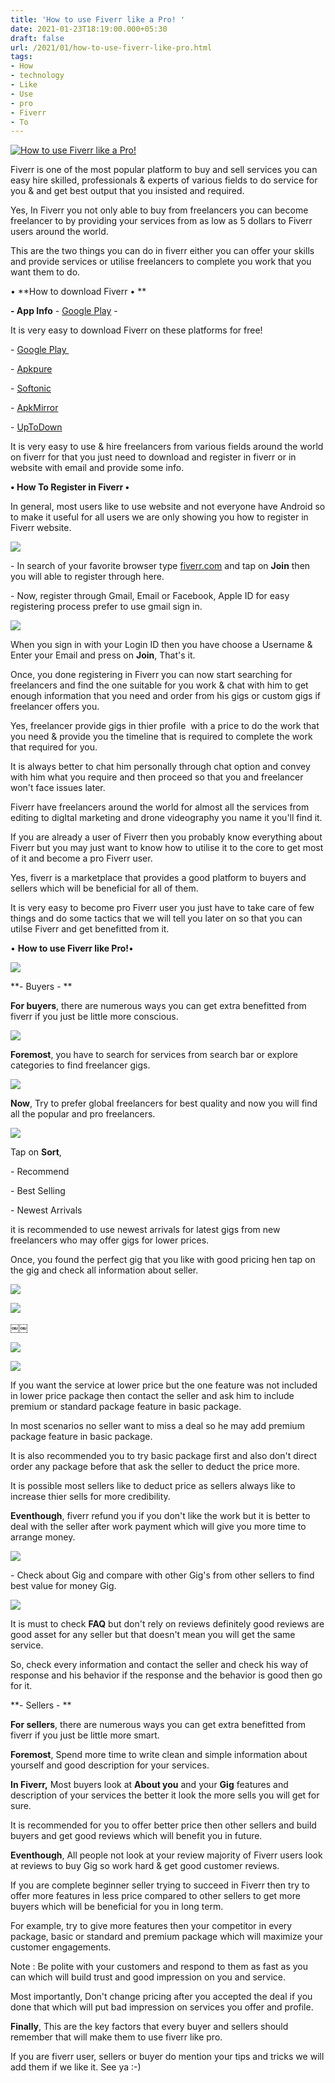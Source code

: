 ```yaml
---
title: 'How to use Fiverr like a Pro! '
date: 2021-01-23T18:19:00.000+05:30
draft: false
url: /2021/01/how-to-use-fiverr-like-pro.html
tags: 
- How
- technology
- Like
- Use
- pro
- Fiverr
- To
---
```


 [![How to use Fiverr like a Pro!](https://lh3.googleusercontent.com/-Kc1yvejda90/YAvth9bH1dI/AAAAAAAAC50/A1SqvJ1JQkovj1lWq3CsV7cfakfnIoY0gCLcBGAsYHQ/s1600/1611394436108724-0.png "How to use Fiverr like a Pro!")](https://lh3.googleusercontent.com/-Kc1yvejda90/YAvth9bH1dI/AAAAAAAAC50/A1SqvJ1JQkovj1lWq3CsV7cfakfnIoY0gCLcBGAsYHQ/s1600/1611394436108724-0.png) 

  

Fiverr is one of the most popular platform to buy and sell services you can easy hire skilled, professionals & experts of various fields to do service for you & and get best output that you insisted and required. 

  

Yes, In Fiverr you not only able to buy from freelancers you can become freelancer to by providing your services from as low as 5 dollars to Fiverr users around the world.

  

This are the two things you can do in fiverr either you can offer your skills and provide services or utilise freelancers to complete you work that you want them to do. 

  

• **How to download Fiverr • **

**\- App Info** - [Google Play](https://play.google.com/store/apps/details?id=com.fiverr.fiverr) -

It is very easy to download Fiverr on these platforms for free! 

  

\- [Google Play ](https://play.google.com/store/apps/details?id=ru.playsoftware.j2meloader)

\- [Apkpure](https://github.com/nikita36078/J2ME-Loader)

\- [Softonic](https://f-droid.org/app/ru.playsoftware.j2meloader)

\- [ApkMirror](https://www.apkmirror.com/apk/fiverr/fiverr-freelance-services/fiverr-freelance-services-3-3-4-1-release/)

\- [UpToDown](https://www.apkmirror.com/apk/play-software/j2me-loader/?__cf_chl_captcha_tk__=7b603d179eae626cd7d67261cbef256442ad5f8a-1609775400-0-AbgmXh3rrYx-wdV2OFKlIceO9fKifbA6QaRfA1qT25tZ4VeUX40fZdb3sh6TN-IAsARtS7Y7Xu2gaeGHUvOIra24uV3dkZFPRGcY5CwHQjyjESinuSqKWLKHSYNKgnAsN8fX7-vLfLACEpUYakxFZU9rxzU2ADSG2Ooc81_XF2BFd_sX1It0paN6EddnP3YVExk3hBTK40LPpPZKp6mYWF6oAJhkpzBIX3D-n-1wgmQidlt32ogB-Hg77BZuZypukgfBmA6zZSMr3oW5OERByMba2gKwJBqQ1WdGZxbDmAWzaStNvjBOZci78EJhCmG_b2ywInlXH1Pju9BESnnWDArMlAGkDumgnNZDnWdS-alN4gF4vE63XeNKC0XOeYmcKf2EKzcZmen5c9OltRWozD7TITiyue6dpaKG44FXmQdWqmT1OKpofp37fDyMtc7ZpTbnxoYltxDBGAwv7EjdSdqr-KloXxH03nCTV1rfUL3aYq4Wk7mu_DVwDG_3-eAAH3Wc4PMbE4cUMMZjby8HEgV5XgPastRILk_wTu2HKrgqNXuuI_aRcZmGXaB65xc5u3bh_8L1y444n4-oINUeR_rT2NudGxkTTtRZWCrK_HOrZP8BHxNo1rjA81QZQxx_Mw)

  

It is very easy to use & hire freelancers from various fields around the world on fiverr for that you just need to download and register in fiverr or in website with email and provide some info. 

  

**• How To Register in Fiverr •**

In general, most users like to use website and not everyone have Android so to make it useful for all users we are only showing you how to register in Fiverr website. 

  

  

 [![](https://lh3.googleusercontent.com/-7fe5szugjkQ/YAvImhq8LTI/AAAAAAAAC5Q/Zga0Lm79WkQ_jMSuspsfg77ekrl_FUoRgCLcBGAsYHQ/s1600/1611384982111103-0.png)](https://lh3.googleusercontent.com/-7fe5szugjkQ/YAvImhq8LTI/AAAAAAAAC5Q/Zga0Lm79WkQ_jMSuspsfg77ekrl_FUoRgCLcBGAsYHQ/s1600/1611384982111103-0.png) 

  

\- In search of your favorite browser type [fiverr.com](http://fiverr.com) and tap on **Join** then you will able to register through here. 

  

\- Now, register through Gmail, Email or Facebook, Apple ID for easy registering process prefer to use gmail sign in. 

  

 [![](https://lh3.googleusercontent.com/-w7KNZS3Hx8s/YAvIlSrXpvI/AAAAAAAAC5M/eqCWcW8tfeIClqamNAJcBRcKqVdTgkfdACLcBGAsYHQ/s1600/1611384977345590-1.png)](https://lh3.googleusercontent.com/-w7KNZS3Hx8s/YAvIlSrXpvI/AAAAAAAAC5M/eqCWcW8tfeIClqamNAJcBRcKqVdTgkfdACLcBGAsYHQ/s1600/1611384977345590-1.png) 

  

  

When you sign in with your Login ID then you have choose a Username & Enter your Email and press on **Join**, That's it. 

  

Once, you done registering in Fiverr you can now start searching for freelancers and find the one suitable for you work & chat with him to get enough information that you need and order from his gigs or custom gigs if freelancer offers you. 

  

Yes, freelancer provide gigs in thier profile  with a price to do the work that you need & provide you the timeline that is required to complete the work that required for you. 

  

It is always better to chat him personally through chat option and convey with him what you require and then proceed so that you and freelancer won't face issues later. 

  

Fiverr have freelancers around the world for almost all the services from editing to digItal marketing and drone videography you name it you'll find it. 

  

If you are already a user of Fiverr then you probably know everything about Fiverr but you may just want to know how to utilise it to the core to get most of it and become a pro Fiverr user. 

  

Yes, fiverr is a marketplace that provides a good platform to buyers and sellers which will be beneficial for all of them. 

  

It is very easy to become pro Fiverr user you just have to take care of few things and do some tactics that we will tell you later on so that you can utilse Fiverr and get benefitted from it.   

  

• **How to use Fiverr like Pro!**• 

  

 [![](https://lh3.googleusercontent.com/-P7VWtc2v6DM/YAvtg-DILxI/AAAAAAAAC5w/Y-86fVYHl-sskv7heYMXuthD2phkx1smwCLcBGAsYHQ/s1600/1611394430971716-1.png)](https://lh3.googleusercontent.com/-P7VWtc2v6DM/YAvtg-DILxI/AAAAAAAAC5w/Y-86fVYHl-sskv7heYMXuthD2phkx1smwCLcBGAsYHQ/s1600/1611394430971716-1.png) 

  

  

**\- Buyers - **

  

**For buyers**, there are numerous ways you can get extra benefitted from fiverr if you just be little more conscious. 

  

 [![](https://lh3.googleusercontent.com/-wl_ynE2lxsQ/YAvtfuG_OxI/AAAAAAAAC5s/zZ6AQ1IvsGApAtAaNOwj8odn4q1tQFs1ACLcBGAsYHQ/s1600/1611394425873297-2.png)](https://lh3.googleusercontent.com/-wl_ynE2lxsQ/YAvtfuG_OxI/AAAAAAAAC5s/zZ6AQ1IvsGApAtAaNOwj8odn4q1tQFs1ACLcBGAsYHQ/s1600/1611394425873297-2.png) 

  

  

**Foremost**, you have to search for services from search bar or explore categories to find freelancer gigs. 

  

 [![](https://lh3.googleusercontent.com/-U6-0fiMaNgE/YAvteScYupI/AAAAAAAAC5o/iE-_J6jDTVMV8lDKljqp8uk4f1UAcWHtQCLcBGAsYHQ/s1600/1611394421048403-3.png)](https://lh3.googleusercontent.com/-U6-0fiMaNgE/YAvteScYupI/AAAAAAAAC5o/iE-_J6jDTVMV8lDKljqp8uk4f1UAcWHtQCLcBGAsYHQ/s1600/1611394421048403-3.png) 

  

**Now**, Try to prefer global freelancers for best quality and now you will find all the popular and pro freelancers. 

  

 [![](https://lh3.googleusercontent.com/-Kk20Wm3kvEo/YAvtdO0VEVI/AAAAAAAAC5k/EUJJVgHPxtA8yF2nrri9swk0eZ-S3uXJwCLcBGAsYHQ/s1600/1611394416558003-4.png)](https://lh3.googleusercontent.com/-Kk20Wm3kvEo/YAvtdO0VEVI/AAAAAAAAC5k/EUJJVgHPxtA8yF2nrri9swk0eZ-S3uXJwCLcBGAsYHQ/s1600/1611394416558003-4.png) 

  

Tap on **Sort**,

  

\- Recommend

\- Best Selling

\- Newest Arrivals

  

it is recommended to use newest arrivals for latest gigs from new freelancers who may offer gigs for lower prices. 

  

Once, you found the perfect gig that you like with good pricing hen tap on the gig and check all information about seller. 

  

 [![](https://lh3.googleusercontent.com/-KmShhi9SraQ/YAwM1uEdcAI/AAAAAAAAC6c/0iUZDo37PIkz_o186HAGxCyb-BZoS9CagCLcBGAsYHQ/s1600/1611402451096728-0.png)](https://lh3.googleusercontent.com/-KmShhi9SraQ/YAwM1uEdcAI/AAAAAAAAC6c/0iUZDo37PIkz_o186HAGxCyb-BZoS9CagCLcBGAsYHQ/s1600/1611402451096728-0.png) 

 [![](https://lh3.googleusercontent.com/-WecWnq1YivM/YAwM0jVj_KI/AAAAAAAAC6Y/oadUYuunZDcJx8-B4jNSzjpO8tVlSIsUwCLcBGAsYHQ/s1600/1611402446946033-1.png)](https://lh3.googleusercontent.com/-WecWnq1YivM/YAwM0jVj_KI/AAAAAAAAC6Y/oadUYuunZDcJx8-B4jNSzjpO8tVlSIsUwCLcBGAsYHQ/s1600/1611402446946033-1.png) 

￼￼

 [![](https://lh3.googleusercontent.com/-Jn6kM3Qspbo/YAwMzslhmoI/AAAAAAAAC6U/9QI4-7h7DS4zc2m5yA4XqbglbRP0a-kUACLcBGAsYHQ/s1600/1611402442805266-2.png)](https://lh3.googleusercontent.com/-Jn6kM3Qspbo/YAwMzslhmoI/AAAAAAAAC6U/9QI4-7h7DS4zc2m5yA4XqbglbRP0a-kUACLcBGAsYHQ/s1600/1611402442805266-2.png) 

  

 [![](https://lh3.googleusercontent.com/-Iyc1evX2x2k/YAwMypPtIrI/AAAAAAAAC6Q/0TGLwwyRDfQME34OvgRmKLaVmXWdlD8uwCLcBGAsYHQ/s1600/1611402438641406-3.png)](https://lh3.googleusercontent.com/-Iyc1evX2x2k/YAwMypPtIrI/AAAAAAAAC6Q/0TGLwwyRDfQME34OvgRmKLaVmXWdlD8uwCLcBGAsYHQ/s1600/1611402438641406-3.png) 

  

If you want the service at lower price but the one feature was not included in lower price package then contact the seller and ask him to include premium or standard package feature in basic package. 

  

In most scenarios no seller want to miss a deal so he may add premium package feature in basic package. 

  

It is also recommended you to try basic package first and also don't direct order any package before that ask the seller to deduct the price more. 

  

It is possible most sellers like to deduct price as sellers always like to increase thier sells for more credibility.

  

**Eventhough**, fiverr refund you if you don't like the work but it is better to deal with the seller after work payment which will give you more time to arrange money. 

  

 [![](https://lh3.googleusercontent.com/-z7TUwTUVGZ0/YAwMxiCi_FI/AAAAAAAAC6M/0nWogZpPeQgAJIv5VEyE3kbH2gzdfC1OgCLcBGAsYHQ/s1600/1611402434534731-4.png)](https://lh3.googleusercontent.com/-z7TUwTUVGZ0/YAwMxiCi_FI/AAAAAAAAC6M/0nWogZpPeQgAJIv5VEyE3kbH2gzdfC1OgCLcBGAsYHQ/s1600/1611402434534731-4.png) 

  

\- Check about Gig and compare with other Gig's from other sellers to find best value for money Gig. 

  

 [![](https://lh3.googleusercontent.com/-tnwEVXZwzH4/YAwMwWqgCwI/AAAAAAAAC6I/ilWMrCRIFPEQz9zJeLnp9QLe25KS_ri0gCLcBGAsYHQ/s1600/1611402429617593-5.png)](https://lh3.googleusercontent.com/-tnwEVXZwzH4/YAwMwWqgCwI/AAAAAAAAC6I/ilWMrCRIFPEQz9zJeLnp9QLe25KS_ri0gCLcBGAsYHQ/s1600/1611402429617593-5.png) 

It is must to check **FAQ** but don't rely on reviews definitely good reviews are good asset for any seller but that doesn't mean you will get the same service. 

  

So, check every information and contact the seller and check his way of response and his behavior if the response and the behavior is good then go for it. 

  

**\- Sellers - **

  

**For sellers**, there are numerous ways you can get extra benefitted from fiverr if you just be little more smart.   

  

**Foremost**, Spend more time to write clean and simple information about yourself and good description for your services. 

  

**In Fiverr,** Most buyers look at **About you** and your **Gig** features and description of your services the better it look the more sells you will get for sure. 

  

It is recommended for you to offer better price then other sellers and build buyers and get good reviews which will benefit you in future. 

  

**Eventhough**, All people not look at your review majority of Fiverr users look at reviews to buy Gig so work hard & get good customer reviews. 

  

If you are complete beginner seller trying to succeed in Fiverr then try to offer more features in less price compared to other sellers to get more buyers which will be beneficial for you in long term.   

  

For example, try to give more features then your competitor in every package, basic or standard and premium package which will maximize your customer engagements. 

  

Note : Be polite with your customers and respond to them as fast as you can which will build trust and good impression on you and service.

  

Most importantly, Don't change pricing after you accepted the deal if you done that which will put bad impression on services you offer and profile. 

  

**Finally**, This are the key factors that every buyer and sellers should remember that will make them to use fiverr like pro. 

  

If you are fiverr user, sellers or buyer do mention your tips and tricks we will add them if we like it. See ya :-)